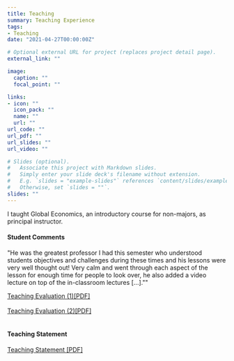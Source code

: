 ```yaml
---
title: Teaching
summary: Teaching Experience
tags:
- Teaching
date: "2021-04-27T00:00:00Z"

# Optional external URL for project (replaces project detail page).
external_link: ""

image:
  caption: ""
  focal_point: ""

links:
- icon: ""
  icon_pack: ""
  name: ""
  url: ""
url_code: ""
url_pdf: ""
url_slides: ""
url_video: ""

# Slides (optional).
#   Associate this project with Markdown slides.
#   Simply enter your slide deck's filename without extension.
#   E.g. `slides = "example-slides"` references `content/slides/example-slides.md`.
#   Otherwise, set `slides = ""`.
slides: ""
---
```


I taught Global Economics, an introductory course for non-majors, as principal instructor. 

#### Student Comments

"He was the greatest professor I had this semester who understood students objectives and challenges during these times and his lessons were very well thought out! Very calm and went through each aspect of the lesson for enough time for people to look over, he also added a video lecture on top of the in-classroom lectures [...].""

[Teaching Evaluation (1)[PDF]](Bfigge_GlobalEcon_Evals_1.pdf)<br/><br/>
[Teaching Evaluation (2)[PDF]](Bfigge_GlobalEcon_Evals_2.pdf)<br/><br/>

#### Teaching Statement
[Teaching Statement [PDF]](Figge_Teaching.pdf)<br/><br/>
